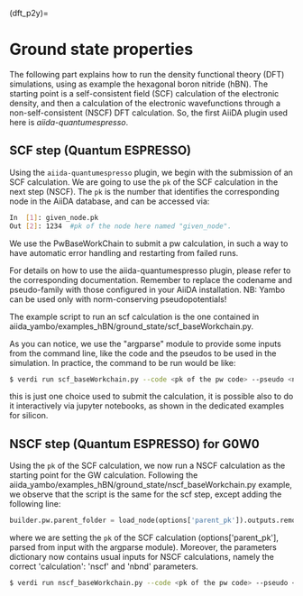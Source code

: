 (dft_p2y)=

# Ground state properties

The following part explains how to run the density functional theory (DFT) simulations, using as example
the hexagonal boron nitride (hBN). 
The starting point is a self-consistent field (SCF) calculation of the electronic density, 
and then a calculation of the electronic wavefunctions through a non-self-consistent (NSCF) DFT calculation. 
So, the first AiiDA plugin used here is *aiida-quantumespresso*. 


## SCF step (Quantum ESPRESSO)

Using the `aiida-quantumespresso` plugin, we begin with the submission of an SCF calculation.
We are going to use the ``pk`` of the SCF 
calculation in the next step (NSCF). The ``pk`` is the number that identifies the corresponding node 
in the AiiDA database, and can be accessed via:
```bash
In  [1]: given_node.pk
Out [2]: 1234  #pk of the node here named "given_node".
```
We use the PwBaseWorkChain to submit a pw calculation, 
in such  a way to have automatic
error handling and restarting from failed runs. 

For details on how to use the aiida-quantumespresso plugin, please refer to the corresponding documentation. Remember to replace the codename
and pseudo-family with those configured in your AiiDA installation. NB: Yambo can be used only with norm-conserving pseudopotentials!

The example script to run an scf calculation is the one contained in aiida_yambo/examples_hBN/ground_state/scf_baseWorkchain.py.

As you can notice, we use the "argparse" module to provide some inputs from the command line, like the code and the pseudos to be used in
the simulation. In practice, the command to be run would be like:

```bash
$ verdi run scf_baseWorkchain.py --code <pk of the pw code> --pseudo <name of the pseudofamily>
```

this is just one choice used to submit the calculation, it is possible also to do it interactively via jupyter notebooks, as shown in 
the dedicated examples for silicon.
 
## NSCF step (Quantum ESPRESSO) for G0W0

Using the ``pk``  of the  SCF calculation, we now run a NSCF calculation as the starting point for the GW calculation. 
Following the aiida_yambo/examples_hBN/ground_state/nscf_baseWorkchain.py example, we observe that the script is the same for the scf step, 
except adding the following line: 

```python
builder.pw.parent_folder = load_node(options['parent_pk']).outputs.remote_folder
```

where we are setting the ``pk``  of the  SCF calculation (options['parent_pk'], parsed from input with the argparse module).
Moreover, the parameters dictionary now contains usual inputs for NSCF calculations, namely the correct 'calculation': 'nscf' and 
'nbnd' parameters. 

```bash
$ verdi run nscf_baseWorkchain.py --code <pk of the pw code> --pseudo <name of the pseudofamily> --parent <scf pk>
```